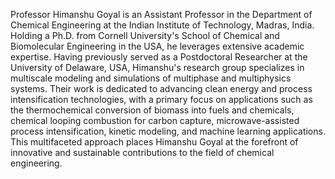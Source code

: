 Professor Himanshu Goyal is an Assistant Professor in the Department of Chemical Engineering at the Indian Institute of Technology, Madras, India. Holding a Ph.D. from Cornell University's School of Chemical and Biomolecular Engineering in the USA, he leverages extensive academic expertise. Having previously served as a Postdoctoral Researcher at the University of Delaware, USA, Himanshu's research group specializes in multiscale modeling and simulations of multiphase and multiphysics systems. Their work is dedicated to advancing clean energy and process intensification technologies, with a primary focus on applications such as the thermochemical conversion of biomass into fuels and chemicals, chemical looping combustion for carbon capture, microwave-assisted process intensification, kinetic modeling, and machine learning applications. This multifaceted approach places Himanshu Goyal at the forefront of innovative and sustainable contributions to the field of chemical engineering.